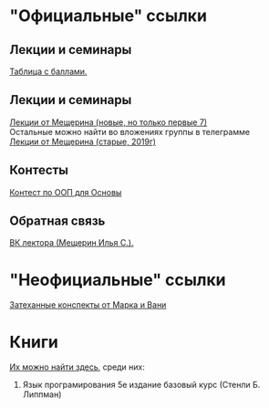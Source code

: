 # "Официальные" ссылки

## Лекции и семинары
[Таблица с баллами.](https://docs.google.com/spreadsheets/d/1MwjMS8fu23_0M_Z-2szQvmFlnYGF8mZwsdL7X08VMCs/edit#gid=356141795)  

## Лекции и семинары
[Лекции от Мещерина (новые, но только первые 7)](https://www.youtube.com/playlist?list=PL4_hYwCyhAvaZpaXa8FL24nwcPdS8PPA9)  
Остальные можно найти во вложениях группы в телеграмме  
[Лекции от Мещерина (старые, 2019г)](https://www.youtube.com/playlist?list=PL4_hYwCyhAvY2dY_tnTv3-TJThzcloCvM)  

## Контесты
[Контест по ООП для Основы](https://contest.yandex.ru/contest/17453/problems/B/)  

## Обратная связь
[ВК лектора (Мещерин Илья С.).](https://vk.com/mesyarik)  

# "Неофициальные" ссылки
[Затеханные конспекты от Марка и Вани](https://github.com/MIPT-Group/Resources/blob/master/2%20Semester/OOP/Lectures_MIPT%20OOP.pdf)  

# Книги
[Их можно найти здесь](https://drive.google.com/drive/u/1/folders/1ZcRyGT-zz6ekIrsltcmPj32HHWPlW2Lv), среди них:
1. Язык програмирования 5е издание базовый курс (Стенли Б. Липпман)
